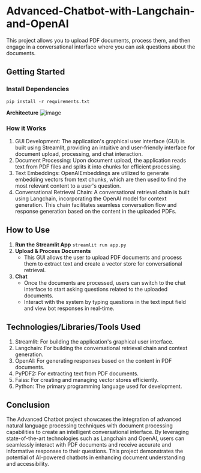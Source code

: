 # Advanced-Chatbot-with-Langchain-and-OpenAI

This project allows you to upload PDF documents, process them, and then engage in a conversational interface where you can ask questions about the documents.

## Getting Started

### Install Dependencies

`pip install -r requirements.txt`

**Architecture**
![image](https://github.com/SrilathaDama/Chatbot/assets/108073535/3cd1e350-1386-46cd-bd1c-459eb6a24674)

### How it Works
1. GUI Development: The application's graphical user interface (GUI) is built using Streamlit, providing an intuitive and user-friendly interface for document upload, processing, and chat interaction.
2. Document Processing: Upon document upload, the application reads text from PDF files and splits it into chunks for efficient processing.
3. Text Embeddings: OpenAIEmbeddings are utilized to generate embedding vectors from text chunks, which are then used to find the most relevant content to a user's question.
4. Conversational Retrieval Chain: A conversational retrieval chain is built using Langchain, incorporating the OpenAI model for context generation. This chain facilitates seamless conversation flow and response generation based on the content in the uploaded PDFs.

## How to Use

1. **Run the Streamlit App**
 `streamlit run app.py`
2. **Upload & Process Documents**
    - This GUI allows the user to upload PDF documents and process them to extract text and create a vector store for conversational retrieval.
3. **Chat**
    - Once the documents are processed, users can switch to the chat interface to start asking questions related to the uploaded documents.
    - Interact with the system by typing questions in the text input field and view bot responses in real-time.

## Technologies/Libraries/Tools Used
1. Streamlit: For building the application's graphical user interface.
2. Langchain: For building the conversational retrieval chain and context generation.
3. OpenAI: For generating responses based on the content in PDF documents.
4. PyPDF2: For extracting text from PDF documents.
5. Faiss: For creating and managing vector stores efficiently.
6. Python: The primary programming language used for development.

## Conclusion
The Advanced Chatbot project showcases the integration of advanced natural language processing techniques with document processing capabilities to create an intelligent conversational interface. By leveraging state-of-the-art technologies such as Langchain and OpenAI, users can seamlessly interact with PDF documents and receive accurate and informative responses to their questions. This project demonstrates the potential of AI-powered chatbots in enhancing document understanding and accessibility.
